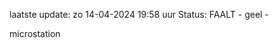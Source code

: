 laatste update: 
zo 14-04-2024 19:58   uur 
Status: FAALT - geel - 
<div class="service Y">microstation</div>